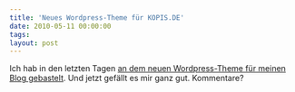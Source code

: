 ```yaml
---
title: 'Neues Wordpress-Theme für KOPIS.DE'
date: 2010-05-11 00:00:00 
tags: 
layout: post
---
```

Ich hab in den letzten Tagen <a href="http://blog.kopis.de/2010/05/07/umbauarbeiten/">an dem neuen Wordpress-Theme f&uuml;r meinen Blog gebastelt</a>. Und jetzt gef&auml;llt es mir ganz gut. Kommentare?
